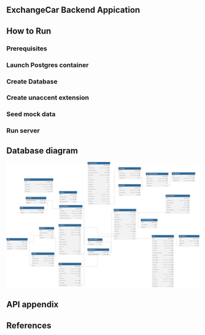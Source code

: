 ## ExchangeCar Backend Appication

## How to Run
### Prerequisites
### Launch Postgres container
### Create Database
### Create unaccent extension
### Seed mock data
### Run server 

## Database diagram
![rssagg](./docs/db.svg)

## API appendix

## References